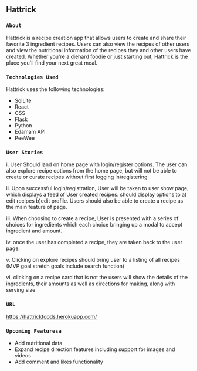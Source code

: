 ## Hattrick

### `About`
Hattrick is a recipe creation app that allows users to create and share their favorite 3 ingredient recipes. Users can also view the recipes of other users and view the nutritional information of the recipes they and other users have created. Whether you're a diehard foodie or just starting out, Hattrick is the place you'll find your next great meal.

### `Technologies Used`

Hattrick uses the following technologies:

* SqlLite
* React
* CSS
* Flask
* Python
* Edamam API
* PeeWee

### `User Stories`
i. User Should land on home page with login/register options. The user can also explore recipe options from the home page, but will not be able to create or curate recipes without first logging in/registering

ii. Upon successful login/registration,  User will be taken to user show page, which displays a feed of User created recipes. should display options to a) edit recipes b)edit profile. Users should also be able to create a recipe as the main feature of page.

iii. When choosing to create a recipe, User is presented with a series of choices for ingredients which each choice bringing up a modal to accept ingredient and amount.

iv. once the  user has completed a recipe, they are taken back to the user page.

v. Clicking on explore recipes should bring user to a listing of all recipes (MVP goal stretch goals include search function)

vi. clicking on a recipe card that is not the users will show the details of the ingredients, their amounts as well as directions for making, along with serving size

### `URL`
https://hattrickfoods.herokuapp.com/

### `Upcoming Featuresa`
- Add nutritional data
- Expand recipe direction features including support for images and videos
- Add comment and likes functionality